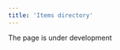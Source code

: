 ```yaml
---
title: 'Items directory'
---
```

The page is under development

[//]: # (**Номенклатура** - это перечень товаров и услуг, с которыми вы работаете. Создание и редактирование номенклатуры товаров и услуг происходит в закладке **Справочники- Номенклатура**.)

[//]: # ()
[//]: # (Рабочий стол вкладки **Номенклатура** состоит из трех блоков. В левом верхнем блоке **Дерево** в иерархическом порядке отображаются категории, в правом блоке **Номенклатура** отображаются товары и услуги выбранной в левом верхнем блоке категории, в левом нижнем блоке **Атрибуты** можно просмотреть изображение выбранного товара/услуги либо отфильтровать список номенклатуры по [атрибутам]&#40;Attributes.md&#41;.)

[//]: # ()
[//]: # (![]&#40;images/Items_directory_1.png&#41;)

[//]: # (*Рис. 1 Вкладка Номенклатура*)

[//]: # ()
[//]: # (  )
[//]: # ()
[//]: # (Для создания нового товара или услуги нажмите соответствующую кнопку **+Товар** или **+Услуга**. Откроется форма номенклатуры, в которую необходимо внести информацию. Форма состоит из двух частей. В шапке указывается основная информация о товаре/услуге, во вкладках подробные характеристики.)

[//]: # ()
[//]: # (![]&#40;images/Items_directory_2.png&#41;)

[//]: # (*Рис. 2 Форма Номенклатуры*)

[//]: # ()
[//]: # (### Заполнение шапки {#Itemhead})

[//]: # ()
[//]: # (**Наименование** - краткое название товара для быстрой идентификации. Если задана основная номенклатура, наименование заполняется автоматически в соответствии с основной номенклатурой и не может быть изменено.)

[//]: # ()
[//]: # (**Наименование &#40;полное&#41;** - поле заполняется автоматически, содержит наименование или имя основной номенклатуры &#40;если задано&#41;, и последовательно значения всех заданных атрибутов. Полное наименование отображается в списке номенклатур.)

[//]: # ()
[//]: # (**Основная номенклатура** - товар или услуга, разновидностью которой является создаваемая номенклатура. Чтобы указать основную номенклатуру, кликните в поле, откроется окно номенклатур &#40;см. рис. 1&#41;, где необходимо выбрать нужную позицию из списка.)

[//]: # ()
[//]: # (**Категория** &#40;полная&#41; - категория, к которой относится товар или услуга. Автоматически устанавливается категория, которая была выбрана в блоке Дерево перед нажатием кнопки добавления товара или услуги. Чтобы изменить категорию, кликните в поле и выберите подходящую категорию из списка категорий, открывшегося по клику. В этом же окне можно добавить новую категорию.)

[//]: # ()
[//]: # (![]&#40;images/Items_directory_3.png&#41;)

[//]: # (*Рис. 3 Установка категории*)

[//]: # ()
[//]: # (  )
[//]: # ()
[//]: # (**Код** - если настроен [нумератор]&#40;Numerators.md&#41; проставляется автоматически.)

[//]: # ()
[//]: # (**Артикул** - это поле предусмотрено для заполнения кода данного товара у поставщика.)

[//]: # ()
[//]: # (**Страна происхождения** - по клику в этом поле открывается окно, где можно осуществить выбор страны происхождения товара. Если в списке отсутствует необходимое значение, создайте его с помощью кнопки Добавить.)

[//]: # ()
[//]: # (**Штрихкод** - введите в поле штрихкод товара или услуги, который будет использоваться по умолчанию. Он отобразится во вкладке **Штрихкоды**. Штрихкодов может быть несколько, их можно добавить во вкладке **Штрихкоды**.)

[//]: # ()
[//]: # (**GTIN** - код, используемый для ведения электронного документооборота.)

[//]: # ()
[//]: # (**ТН ВЭД** - может быть введен вручную.)

[//]: # ()
[//]: # (**Единица измерения** - единица измерения, в которой ведется учет товара/услуги. Чтобы установить единицу измерения кликните в поле и выберите единицу измерения в открывшемся окне, нажмите ОК. Если нужного значения в списке нет, вы можете [добавить единицу измерения]&#40;Units_of_measure.md&#41; в этом окне и выбрать ее.)

[//]: # ()
[//]: # (![]&#40;images/Items_directory_4.png&#41;)

[//]: # (*Рис. 4 Установка единицы измерения*)

[//]: # ()
[//]: # (  )
[//]: # ()
[//]: # (**Плановая себестоимость** - укажите себестоимость товара/услуги, если используете плановый [метод расчета себестоимости]&#40;Categories.md&#41;.)

[//]: # ()
[//]: # (  )
[//]: # ()
[//]: # (![]&#40;images/Items_directory_5.png&#41;Укажите предназначен ли товар/услуга для закупки, продажи, или выберите оба варианта. Также можно сделать товар/услугу неактивными. В зависимости от выбора будут отображаться вкладки **Закупка** и **Продажи**, а товар/услуга будут доступны или не доступны для добавления в документы закупок и продаж.)

[//]: # ()
[//]: # (### Настройка вкладок {#Itemtabs})

[//]: # ()
[//]: # (**Атрибуты** - в этой вкладке отображаются все [атрибуты]&#40;Attributes.md&#41; товара или услуги и устанавливаются их значения. Чтобы установить значение атрибута кликните в поле Значение и в открывшемся окне выберите нужное значение, нажмите **ОК**. Если нужного значения нет в списке, используйте кнопку **+Значение**.)

[//]: # ()
[//]: # (![]&#40;images/Items_directory_6.png&#41;)

[//]: # (*Рис. 5 Вкладка Атрибуты*)

[//]: # ()
[//]: # (  )
[//]: # ()
[//]: # (**Документы** - в этой вкладке отображаются все документы, касающиеся закупки и/или продажи товара/услуги, и складских операций с товаром.)

[//]: # ()
[//]: # (![]&#40;images/Items_directory_7.png&#41;)

[//]: # (*Рис. 6 Вкладка Документы*)

[//]: # ()
[//]: # (  )
[//]: # ()
[//]: # (**Описание** - позволяет добавить более подробное описание продукта, его дополнительные характеристики и свойства, которые не отражены в [шапке номенклатуры]&#40;Items_directory.md#Itemhead&#41;.)

[//]: # ()
[//]: # (![]&#40;images/Items_directory_8.png&#41;  )

[//]: # (*Рис. 7 Вкладка Описание*)

[//]: # ()
[//]: # (  )
[//]: # ()
[//]: # (**Склад** - в этой вкладке указываются вес и объем товара. Также предусмотрена возможность партионного учета товара. Вкладка **Склад** недоступна в форме номенклатуры услуги.)

[//]: # ()
[//]: # (![]&#40;images/Items_directory_9.png&#41;)

[//]: # (*Рис. 8 Вкладка Склад*)

[//]: # ()
[//]: # (  )
[//]: # ()
[//]: # (**Штрихкоды** - у каждой номенклатуры может быть несколько штрихкодов. В этой вкладке с помощью кнопки **Добавить** задаются новые штрихкоды. Штрихкод, для которого отмечена функция **По умолчанию**, отображается в [шапке номенклатуры]&#40;Items_directory.md#Itemhead&#41;.)

[//]: # ()
[//]: # (![]&#40;images/Items_directory_10.png&#41;)

[//]: # (*Рис.9 Вкладка Штрихкоды*)

[//]: # ()
[//]: # (  )
[//]: # ()
[//]: # (**Закупка** - эта вкладка отображается, если выбрана опция **Предназначен для закупки** в [шапке номенклатуры]&#40;Items_directory.md#Itemhead&#41;. В ней отображаются прайс-листы поставщиков, в которых фигурирует данная номенклатура. В этой вкладке можно установить **Налоги поставщиков**, которые будут автоматически выставляться в документах закупки. Кликните в поле и выберите налог в открывшемся окне. Список налогов настраивается в **Расчеты-Налоги**.)

[//]: # ()
[//]: # (![]&#40;images/Items_directory_12.png&#41;)

[//]: # (*Рис. 10 Вкладка Закупка*)

[//]: # ()
[//]: # (  )
[//]: # ()
[//]: # (**Продажа** - эта вкладка отображается, если выбрана опция **Предназначен для продажи** в шапке номенклатуры. В ней отображаются ваши прайс-листы, в которых фигурирует данная номенклатура. В этой вкладке можно задать **Цену продажи** и установить **Налоги продаж** &#40;аналогично **Налогам поставщика**&#41;, которые будут автоматически выставляться в документах продажи.)

[//]: # ()
[//]: # (![]&#40;images/Items_directory_13.png&#41;)

[//]: # (*Рис. 11 Вкладка Продажа*)

[//]: # ()
[//]: # (  )
[//]: # ()
[//]: # (**Разновидности** - если данный товар или услуга является основной номенклатурой, то здесь отображаются ее разновидности, отличающиеся значениями атрибутов. При необходимости из этой вкладки можно создать новую разновидность номенклатуры. Нажмите кнопку **+Разновидность**, откроется новая форма номенклатуры, где будут автоматически заполнены поля, наследуемые от основной номенклатуры.)

[//]: # ()
[//]: # (![]&#40;images/Items_directory_14.png&#41;)

[//]: # (*Рис. 12 Вкладка Разновидности*)

[//]: # ()
[//]: # (  )
[//]: # ()
[//]: # (**История** - в этой вкладке отражены действия, которые были произведены над конкретным товаром либо услугой, и повлекли изменения в их характеристиках.)

[//]: # ()
[//]: # (![]&#40;images/Items_directory_15.png&#41;  )

[//]: # (*Рис. 13 Вкладка История*)

[//]: # ()
[//]: # (  )
[//]: # ()
[//]: # (**Изображение** - используйте кнопку **Загрузить**, чтобы добавить изображение продукта или услуги.)

[//]: # ()
[//]: # (![]&#40;images/Items_directory_16.png&#41;)

[//]: # (*Рис. 14 Вкладка Изображение*)

[//]: # ()
[//]: # (  )
[//]: # ()
[//]: # (**Единицы измерения** - вкладка содержит единицы измерения, в которых возможен учет товаров и услуг. Отметка **Используются** позволяет отразить только те единицы измерения, которые применены к данной позиции.)

[//]: # ()
[//]: # (![]&#40;images/Items_directory_17.png&#41;  )

[//]: # (*Рис. 15 Вкладка Единицы измерения*)

[//]: # ()
[//]: # (  )
[//]: # ()
[//]: # (**Скидки** - здесь отображаются скидки, которые могут быть применены к товару/услуге. [Добавить/изменить скидку]&#40;Discount_settings.md&#41; можно в **Продажи-Скидки**.)

[//]: # ()
[//]: # (![]&#40;images/Items_directory_18.png&#41;  )

[//]: # (*Рис. 16 Вкладка Скидки*)

[//]: # ()
[//]: # (  )
[//]: # ()
[//]: # (**Спецификации** - если товар является результатом производства в соответствии с определенной спецификацией, то эта спецификация&#40;и&#41; отображаются на данной вкладке. Здесь же можно редактировать, удалить или создать новую спецификацию для товара.)

[//]: # ()
[//]: # (![]&#40;images/Items_directory_19.png&#41;)

[//]: # (*Рис. 17 Вкладка Спецификация*)

  

  



  
